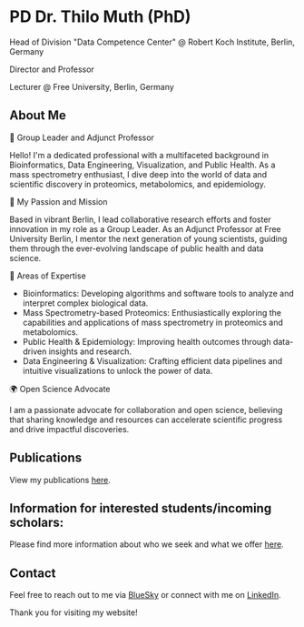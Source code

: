# PD Dr. Thilo Muth (PhD)

Head of Division "Data Competence Center" @ Robert Koch Institute, Berlin, Germany

Director and Professor

Lecturer @ Free University, Berlin, Germany

## About Me
🧑 Group Leader and Adjunct Professor 

Hello! I'm a dedicated professional with a multifaceted background in Bioinformatics, Data Engineering, Visualization, and Public Health. As a mass spectrometry enthusiast, I dive deep into the world of data and scientific discovery in proteomics, metabolomics, and epidemiology.

🔬 My Passion and Mission

Based in vibrant Berlin, I lead collaborative research efforts and foster innovation in my role as a Group Leader. As an Adjunct Professor at Free University Berlin, I mentor the next generation of young scientists, guiding them through the ever-evolving landscape of public health and data science.

🌟 Areas of Expertise
- Bioinformatics: Developing algorithms and software tools to analyze and interpret complex biological data.
- Mass Spectrometry-based Proteomics: Enthusiastically exploring the capabilities and applications of mass spectrometry in proteomics and metabolomics.
- Public Health & Epidemiology: Improving health outcomes through data-driven insights and research.
- Data Engineering & Visualization: Crafting efficient data pipelines and intuitive visualizations to unlock the power of data.

🌍 Open Science Advocate

I am a passionate advocate for collaboration and open science, believing that sharing knowledge and resources can accelerate scientific progress and drive impactful discoveries.

## Publications
View my publications [here](publications.md).

## Information for interested students/incoming scholars:
Please find more information about who we seek and what we offer [here](students.md).

## Contact
Feel free to reach out to me via [BlueSky](https://bsky.app/profile/drmuth.bsky.social)
or connect with me on [LinkedIn](https://de.linkedin.com/in/thilo-muth-18353319a).

Thank you for visiting my website!
